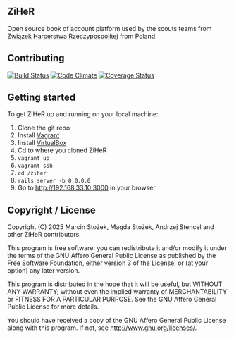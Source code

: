 ## ZiHeR

Open source book of account platform used by the scouts teams from [Związek Harcerstwa Rzeczypospolitej](http://www.zhr.pl) from Poland.

## Contributing
[![Build Status](https://travis-ci.org/ziher/ziher.png?branch=master)](https://travis-ci.org/ziher/ziher)
[![Code Climate](https://codeclimate.com/github/ziher/ziher.png)](https://codeclimate.com/github/ziher/ziher)
[![Coverage Status](https://coveralls.io/repos/ziher/ziher/badge.png)](https://coveralls.io/r/ziher/ziher)

## Getting started

To get ZiHeR up and running on your local machine:

1. Clone the git repo
1. Install [Vagrant](http://www.vagrantup.com/)
1. Install [VirtualBox](https://www.virtualbox.org/wiki/Downloads)
1. Cd to where you cloned ZiHeR
1. `vagrant up`
1. `vagrant ssh`
1. `cd /ziher`
1. `rails server -b 0.0.0.0`
1. Go to http://192.168.33.10:3000 in your browser

## Copyright / License

Copyright (C) 2025 Marcin Stożek, Magda Stożek, Andrzej Stencel and other ZiHeR contributors.

This program is free software: you can redistribute it and/or modify
it under the terms of the GNU Affero General Public License as published by
the Free Software Foundation, either version 3 of the License, or
(at your option) any later version.

This program is distributed in the hope that it will be useful,
but WITHOUT ANY WARRANTY; without even the implied warranty of
MERCHANTABILITY or FITNESS FOR A PARTICULAR PURPOSE.  See the
GNU Affero General Public License for more details.

You should have received a copy of the GNU Affero General Public License
along with this program.  If not, see <http://www.gnu.org/licenses/>.

